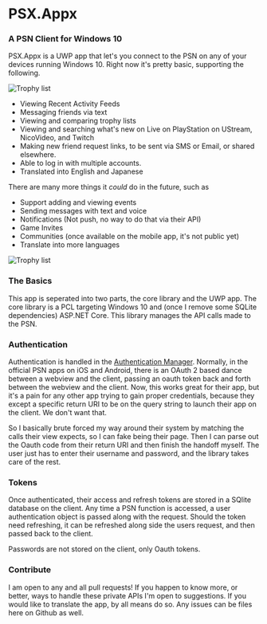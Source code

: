 # PSX.Appx
### A PSN Client for Windows 10

PSX.Appx is a UWP app that let's you connect to the PSN on any of your devices running Windows 10. Right now it's pretty basic, supporting the following.

![Trophy list](http://i.imgur.com/pzRVBK6.jpg "Trophy List")

* Viewing Recent Activity Feeds
* Messaging friends via text
* Viewing and comparing trophy lists
* Viewing and searching what's new on Live on PlayStation on UStream, NicoVideo, and Twitch
* Making new friend request links, to be sent via SMS or Email, or shared elsewhere.
* Able to log in with multiple accounts.
* Translated into English and Japanese

There are many more things it _could_ do in the future, such as 

* Support adding and viewing events
* Sending messages with text and voice
* Notifications (Not push, no way to do that via their API)
* Game Invites
* Communities (once available on the mobile app, it's not public yet)
* Translate into more languages

![Trophy list](http://i.imgur.com/JW1x3HB.png "Trophy List")

### The Basics

This app is seperated into two parts, the core library and the UWP app. The core library is a PCL targeting Windows 10 and (once I remove some SQLite dependencies) ASP.NET Core. This library manages the API calls made to the PSN.

### Authentication

Authentication is handled in the [Authentication Manager](https://github.com/drasticactions/PlayStation-App/blob/master/PlayStation/Managers/AuthenticationManager.cs). Normally, in the official PSN apps on iOS and Android, there is an OAuth 2 based dance between a webview and the client, passing an oauth token back and forth between the webview and the client. Now, this works great for their app, but it's a pain for any other app trying to gain proper credentials, because they except a specific return URI to be on the query string to launch their app on the client. We don't want that.

So I basically brute forced my way around their system by matching the calls their view expects, so I can fake being their page. Then I can parse out the Oauth code from their return URI and then finish the handoff myself. The user just has to enter their username and password, and the library takes care of the rest.

### Tokens

Once authenticated, their access and refresh tokens are stored in a SQlite database on the client. Any time a PSN function is accessed, a user authentication object is passed along with the request. Should the token need refreshing, it can be refreshed along side the users request, and then passed back to the client.

Passwords are not stored on the client, only Oauth tokens.

### Contribute

I am open to any and all pull requests! If you happen to know more, or better, ways to handle these private APIs I'm open to suggestions. If you would like to translate the app, by all means do so. Any issues can be files here on Github as well.

